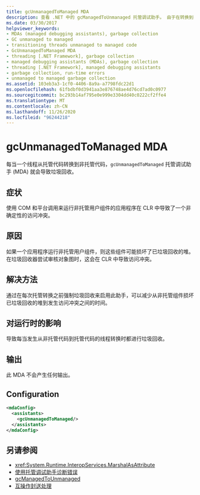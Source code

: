```yaml
---
title: gcUnmanagedToManaged MDA
description: 查看 .NET 中的 gcManagedToUnmanaged 托管调试助手。 由于在转换到托管代码期间发生了垃圾堆损坏，此 MDA 可能会激活。
ms.date: 03/30/2017
helpviewer_keywords:
- MDAs (managed debugging assistants), garbage collection
- GC unmanaged to managed
- transitioning threads unmanaged to managed code
- GcUnmanagedToManaged MDA
- threading [.NET Framework], garbage collection
- managed debugging assistants (MDAs), garbage collection
- threading [.NET Framework], managed debugging assistants
- garbage collection, run-time errors
- unmanaged to managed garbage collection
ms.assetid: 103eb3a3-1cf0-4406-8a9a-a7798fdc22d1
ms.openlocfilehash: 61fbdbf0d3941aa3e876748ae4d76cd7ad0c0977
ms.sourcegitcommit: bc293b14af795e0e999e3304dd40c0222cf2ffe4
ms.translationtype: MT
ms.contentlocale: zh-CN
ms.lasthandoff: 11/26/2020
ms.locfileid: "96244218"
---
```

# <a name="gcunmanagedtomanaged-mda"></a>gcUnmanagedToManaged MDA

每当一个线程从托管代码转换到非托管代码，`gcUnmanagedToManaged` 托管调试助手 (MDA) 就会导致垃圾回收。  
  
## <a name="symptoms"></a>症状  

 使用 COM 和平台调用来运行非托管用户组件的应用程序在 CLR 中导致了一个非确定性的访问冲突。  
  
## <a name="cause"></a>原因  

 如果一个应用程序运行非托管用户组件，则这些组件可能损坏了已垃圾回收的堆。 在垃圾回收器尝试审核对象图时，这会在 CLR 中导致访问冲突。  
  
## <a name="resolution"></a>解决方法  

 通过在每次托管转换之前强制垃圾回收来启用此助手，可以减少从非托管组件损坏已垃圾回收的堆到发生访问冲突之间的时间。  
  
## <a name="effect-on-the-runtime"></a>对运行时的影响  

 导致每当发生从非托管代码到托管代码的线程转换时都进行垃圾回收。  
  
## <a name="output"></a>输出  

 此 MDA 不会产生任何输出。  
  
## <a name="configuration"></a>Configuration  
  
```xml  
<mdaConfig>  
  <assistants>  
    <gcUnmanagedToManaged/>  
  </assistants>  
</mdaConfig>  
```  
  
## <a name="see-also"></a>另请参阅

- <xref:System.Runtime.InteropServices.MarshalAsAttribute>
- [使用托管调试助手诊断错误](diagnosing-errors-with-managed-debugging-assistants.md)
- [gcManagedToUnmanaged](gcmanagedtounmanaged-mda.md)
- [互操作封送处理](../interop/interop-marshaling.md)
